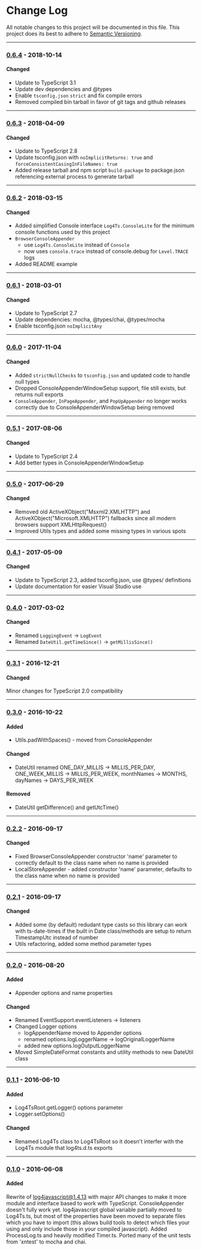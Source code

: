 ﻿# Change Log
All notable changes to this project will be documented in this file.
This project does its best to adhere to [Semantic Versioning](http://semver.org/).


--------
### [0.6.4](N/A) - 2018-10-14
#### Changed
* Update to TypeScript 3.1
* Update dev dependencies and @types
* Enable `tsconfig.json` `strict` and fix compile errors
* Removed compiled bin tarball in favor of git tags and github releases


--------
### [0.6.3](https://github.com/TeamworkGuy2/ts-simplog/commit/9057e7fe492ecfa922a53137bed69bf839ee58f4) - 2018-04-09
#### Changed
* Update to TypeScript 2.8
* Update tsconfig.json with `noImplicitReturns: true` and `forceConsistentCasingInFileNames: true`
* Added release tarball and npm script `build-package` to package.json referencing external process to generate tarball


--------
### [0.6.2](https://github.com/TeamworkGuy2/ts-simplog/commit/374ee4ccd76a2adf29ae5cbfd7aa0ebec1b6f426) - 2018-03-15
#### Changed
* Added simplified Console interface `Log4Ts.ConsoleLite` for the minimum console functions used by this project
* `BrowserConsoleAppender`
  * use `Log4Ts.ConsoleLite` instead of `Console`
  * now uses `console.trace` instead of console.debug for `Level.TRACE` logs
* Added README example


--------
### [0.6.1](https://github.com/TeamworkGuy2/ts-simplog/commit/bf21132dfd42c8081e9e97f2466e3776d501df22) - 2018-03-01
#### Changed
* Update to TypeScript 2.7
* Update dependencies: mocha, @types/chai, @types/mocha
* Enable tsconfig.json `noImplicitAny`


--------
### [0.6.0](https://github.com/TeamworkGuy2/ts-simplog/commit/53c4e232ecdc58778c1153872e636ef52b02dbcb) - 2017-11-04
#### Changed
* Added `strictNullChecks` to `tsconfig.json` and updated code to handle null types
* Dropped ConsoleAppenderWindowSetup support, file still exists, but returns null exports
* `ConsoleAppender`, `InPageAppender`, and `PopUpAppender` no longer works correctly due to ConsoleAppenderWindowSetup being removed


--------
### [0.5.1](https://github.com/TeamworkGuy2/ts-simplog/commit/b606482051b7b7a0740d8754141f7a89f6675c3d) - 2017-08-06
#### Changed
* Update to TypeScript 2.4
* Add better types in ConsoleAppenderWindowSetup


--------
### [0.5.0](https://github.com/TeamworkGuy2/ts-simplog/commit/bdff35522c8eb8a8efe7367c45b8a5f05c73ea99) - 2017-06-29
#### Changed
* Removed old ActiveXObject("Msxml2.XMLHTTP") and ActiveXObject("Microsoft.XMLHTTP") fallbacks since all modern browsers support XMLHttpRequest()
* Improved Utils types and added some missing types in various spots


--------
### [0.4.1](https://github.com/TeamworkGuy2/ts-simplog/commit/46aba384be056252f2289ebcf9dda4344848419e) - 2017-05-09
#### Changed
* Update to TypeScript 2.3, added tsconfig.json, use @types/ definitions
* Update documentation for easier Visual Studio use


--------
### [0.4.0](https://github.com/TeamworkGuy2/ts-simplog/commit/fa7ea77c3cc96059058b31e66d1f5252e88a9a5c) - 2017-03-02
#### Changed
* Renamed `LoggingEvent` -> `LogEvent`
* Renamed `DateUtil.getTimeSince()` -> `getMillisSince()`


--------
### [0.3.1](https://github.com/TeamworkGuy2/ts-simplog/commit/bc7981994afe7112f4b4cc94e17cf1d96c805ad9) - 2016-12-21
#### Changed
Minor changes for TypeScript 2.0 compatibility


--------
### [0.3.0](https://github.com/TeamworkGuy2/ts-simplog/commit/4d25f9e35b7cdbd418a91cc3ed33fa2036fee76c) - 2016-10-22
#### Added
* Utils.padWithSpaces() - moved from ConsoleAppender

#### Changed
* DateUtil renamed ONE_DAY_MILLIS -> MILLIS_PER_DAY, ONE_WEEK_MILLIS -> MILLIS_PER_WEEK, monthNames -> MONTHS, dayNames -> DAYS_PER_WEEK

#### Removed
* DateUtil getDifference() and getUtcTime()


--------
### [0.2.2](https://github.com/TeamworkGuy2/ts-simplog/commit/66f7ef6202c07162b734eb2c80ce24b6f2ea3d49) - 2016-09-17
#### Changed
* Fixed BrowserConsoleAppender constructor 'name' parameter to correctly default to the class name when no name is provided
* LocalStoreAppender - added constructor 'name' parameter, defaults to the class name when no name is provided


--------
### [0.2.1](https://github.com/TeamworkGuy2/ts-simplog/commit/464ca23a394ed47291da275caa97f0fb0a2bf8d3) - 2016-09-17
#### Changed
* Added some (by default) redudant type casts so this library can work with ts-date-times if the built in Date class/methods are setup to return TimestampUtc instead of number
* Utils refactoring, added some method parameter types


--------
### [0.2.0](https://github.com/TeamworkGuy2/ts-simplog/commit/b2fdc4c1e6a6749ea715670d6ad10e00d0af5c56) - 2016-08-20
#### Added
* Appender options and name properties

#### Changed
* Renamed EventSupport.eventListeners -> listeners
* Changed Logger options
  * logAppenderName moved to Appender options
  * renamed options.logLoggerName -> logOriginalLoggerName
  * added new options.logOutputLoggerName
* Moved SimpleDateFormat constants and utility methods to new DateUtil class


--------
### [0.1.1](https://github.com/TeamworkGuy2/ts-simplog/commit/a021956657b4cce644c272c8cb7382dac687ab77) - 2016-06-10
#### Added
* Log4TsRoot.getLogger() options parameter
* Logger.setOptions()

#### Changed
* Renamed Log4Ts class to Log4TsRoot so it doesn't interfer with the Log4Ts module that log4ts.d.ts exports


--------
### [0.1.0](https://github.com/TeamworkGuy2/ts-simplog/commit/191565b983a870e5b2c2758a7d21de960f7d00bb) - 2016-06-08
#### Added
Rewrite of [log4javascript@1.4.13](http://log4javascript.org/) with major API changes to make it more module and interface based to work with TypeScript.
ConsoleAppender doesn't fully work yet. 
log4javascript global variable partially moved to Log4Ts.ts, but most of the properties have been moved to separate files which you have to import (this allows build tools to detect which files your using and only include those in your compiled javascript). 
Added ProcessLog.ts and heavily modified Timer.ts. 
Ported many of the unit tests from 'xntest' to mocha and chai.